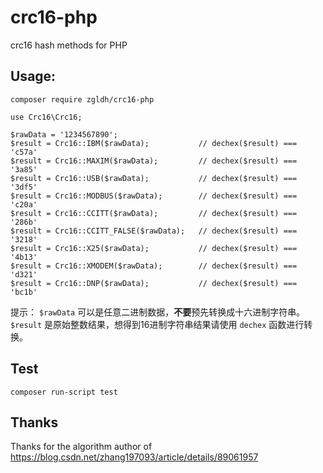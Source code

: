 # crc16-php
crc16 hash methods for PHP

## Usage:
`composer require zgldh/crc16-php`

```
use Crc16\Crc16;

$rawData = '1234567890'; 
$result = Crc16::IBM($rawData);           // dechex($result) === 'c57a'
$result = Crc16::MAXIM($rawData);         // dechex($result) === '3a85'
$result = Crc16::USB($rawData);           // dechex($result) === '3df5'
$result = Crc16::MODBUS($rawData);        // dechex($result) === 'c20a'
$result = Crc16::CCITT($rawData);         // dechex($result) === '286b'
$result = Crc16::CCITT_FALSE($rawData);   // dechex($result) === '3218'
$result = Crc16::X25($rawData);           // dechex($result) === '4b13'
$result = Crc16::XMODEM($rawData);        // dechex($result) === 'd321'
$result = Crc16::DNP($rawData);           // dechex($result) === 'bc1b'
```

提示： `$rawData` 可以是任意二进制数据，**不要**预先转换成十六进制字符串。
`$result` 是原始整数结果，想得到16进制字符串结果请使用 `dechex` 函数进行转换。  
## Test
`composer run-script test`

## Thanks
Thanks for the algorithm author of https://blog.csdn.net/zhang197093/article/details/89061957
